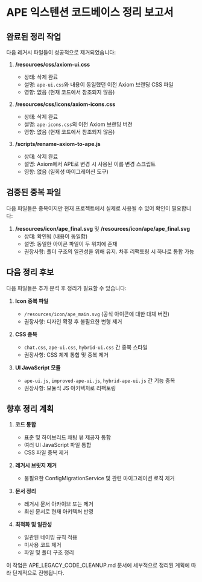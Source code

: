 # APE 익스텐션 코드베이스 정리 보고서

## 완료된 정리 작업

다음 레거시 파일들이 성공적으로 제거되었습니다:

1. **/resources/css/axiom-ui.css**
   - 상태: 삭제 완료
   - 설명: `ape-ui.css`와 내용이 동일했던 이전 Axiom 브랜딩 CSS 파일
   - 영향: 없음 (현재 코드에서 참조되지 않음)

2. **/resources/css/icons/axiom-icons.css**
   - 상태: 삭제 완료
   - 설명: `ape-icons.css`의 이전 Axiom 브랜딩 버전
   - 영향: 없음 (현재 코드에서 참조되지 않음)

3. **/scripts/rename-axiom-to-ape.js**
   - 상태: 삭제 완료
   - 설명: Axiom에서 APE로 변경 시 사용된 이름 변경 스크립트
   - 영향: 없음 (일회성 마이그레이션 도구)

## 검증된 중복 파일

다음 파일들은 중복이지만 현재 프로젝트에서 실제로 사용될 수 있어 확인이 필요합니다:

1. **/resources/icon/ape_final.svg** 및 **/resources/icon/ape/ape_final.svg**
   - 상태: 확인됨 (내용이 동일함)
   - 설명: 동일한 아이콘 파일이 두 위치에 존재
   - 권장사항: 폴더 구조의 일관성을 위해 유지. 차후 리팩토링 시 하나로 통합 가능

## 다음 정리 후보

다음 파일들은 추가 분석 후 정리가 필요할 수 있습니다:

1. **Icon 중복 파일**
   - `/resources/icon/ape_main.svg` (공식 아이콘에 대한 대체 버전)
   - 권장사항: 디자인 확정 후 불필요한 변형 제거

2. **CSS 중복**
   - `chat.css`, `ape-ui.css`, `hybrid-ui.css` 간 중복 스타일
   - 권장사항: CSS 체계 통합 및 중복 제거

3. **UI JavaScript 모듈**
   - `ape-ui.js`, `improved-ape-ui.js`, `hybrid-ape-ui.js` 간 기능 중복
   - 권장사항: 모듈식 JS 아키텍처로 리팩토링

## 향후 정리 계획

1. **코드 통합**
   - 표준 및 하이브리드 채팅 뷰 제공자 통합
   - 여러 UI JavaScript 파일 통합
   - CSS 파일 중복 제거

2. **레거시 브릿지 제거**
   - 불필요한 ConfigMigrationService 및 관련 마이그레이션 로직 제거

3. **문서 정리**
   - 레거시 문서 아카이브 또는 제거
   - 최신 문서로 현재 아키텍처 반영

4. **최적화 및 일관성**
   - 일관된 네이밍 규칙 적용
   - 미사용 코드 제거
   - 파일 및 폴더 구조 정리

이 작업은 APE_LEGACY_CODE_CLEANUP.md 문서에 세부적으로 정리된 계획에 따라 단계적으로 진행됩니다.